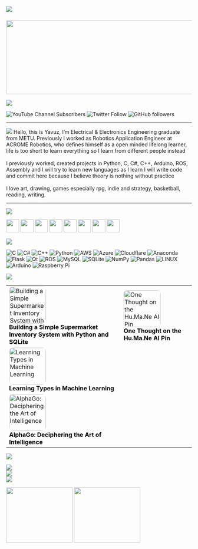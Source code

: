 <img src="https://capsule-render.vercel.app/api?type=waving&color=30:DA3068,80:14469F&height=250&section=header&text=Hello%20There👋&animation=fadeIn&fontSize=90" />

### <img src="https://media.giphy.com/media/pIMlKqgdZgvo4/giphy.gif" height="200px" width="850px">
[![](https://visitcount.itsvg.in/api?id=yavuzCodiin&icon=9&color=6)](https://visitcount.itsvg.in) 

![YouTube Channel Subscribers](https://img.shields.io/youtube/channel/subscribers/UC-P2F9D65eXks4ORF1sFO1Q?logoColor=%DA3068CE&style=social) ![Twitter Follow](https://img.shields.io/twitter/follow/yavuz_ertugrull?logoColor=%2322FAAB&style=social) ![GitHub followers](https://img.shields.io/github/followers/yavuzCodiin?logoColor=%23CD6B00&style=social) 

---
<img src="https://capsule-render.vercel.app/api?type=rect&color=30:D7B8F3,80:B8B8F3&height=180&section=header&text=🤖About%20Me&fontSize=90" />
Hello, this is Yavuz, I’m Electrical & Electronics Engineering graduate from METU. Previously I worked as Robotics Application Engineer at ACROME Robotics, who defines himself as a open minded lifelong learner, life is too short to learn everything so I learn from different people instead<br><br>I previously worked, created projects in Python, C, C#, C++, Arduino, ROS, Assembly and I will try to learn new languages as I learn I will write code and commit here because I believe theory is nothing without practice<br><br>I love art, drawing, games especially rpg, indie and strategy, basketball, reading, writing.


---
<img src="https://capsule-render.vercel.app/api?type=rect&color=30:00C1D0,80:0A0F44&height=180&section=header&text=🌐Socials&fontSize=90" />

[<img src="https://img.icons8.com/external-fauzidea-gradient-fauzidea/344/external-website-online-learning-fauzidea-gradient-fauzidea-2.png" height="35" width="35px">](https://yavuzertugrul.com/) 
[<img src="https://img.icons8.com/nolan/344/steam--v1.png" height="35px" width="35px">](https://steamcommunity.com/profiles/76561198094163565/)
[<img src="https://img.icons8.com/nolan/344/twitter-squared.png" height="35px" width="35px">](https://twitter.com/yavuz_ertugrull)
[<img src="https://img.icons8.com/nolan/344/instagram-new.png" height="35px" width="35px">](https://www.instagram.com/yavuz_ertugrull/)
[<img src="https://img.icons8.com/nolan/344/linkedin.png" height="35px" width="35px">](https://www.linkedin.com/in/yavuz-ertu%C4%9Frul123/)
[<img src="https://img.icons8.com/nolan/344/reddit.png" height="35px" width="35px">](https://www.reddit.com/user/TheBigBadA_I)
[<img src="https://img.icons8.com/nolan/344/youtube-squared.png" height="35px" width="35px">](https://www.youtube.com/channel/UC-P2F9D65eXks4ORF1sFO1Q)
[<img src="https://img.icons8.com/nolan/344/headphones.png" height="35px" width="35px">](https://www.youtube.com/watch?v=35UImtLx8N4&list=PLLNrGtVmTmatsOIngvxS3UEHUzgZFgzc_)


<img src="https://capsule-render.vercel.app/api?type=rect&color=30:DAFF7D,80:B2EE9B&height=180&section=header&text=💻Tech%20Stack&fontSize=90" />

![C](https://img.shields.io/badge/c-%2300599C.svg?style=flat&logo=c&logoColor=white) ![C#](https://img.shields.io/badge/c%23-%23239120.svg?style=flat&logo=c-sharp&logoColor=white) ![C++](https://img.shields.io/badge/c++-%2300599C.svg?style=flat&logo=c%2B%2B&logoColor=white) ![Python](https://img.shields.io/badge/python-3670A0?style=flat&logo=python&logoColor=ffdd54) ![AWS](https://img.shields.io/badge/AWS-%23FF9900.svg?style=flat&logo=amazon-aws&logoColor=white) ![Azure](https://img.shields.io/badge/azure-%230072C6.svg?style=flat&logo=azure-devops&logoColor=white) ![Cloudflare](https://img.shields.io/badge/Cloudflare-F38020?style=flat&logo=Cloudflare&logoColor=white) ![Anaconda](https://img.shields.io/badge/Anaconda-%2344A833.svg?style=flat&logo=anaconda&logoColor=white) ![Flask](https://img.shields.io/badge/flask-%23000.svg?style=flat&logo=flask&logoColor=white) ![Qt](https://img.shields.io/badge/Qt-%23217346.svg?style=flat&logo=Qt&logoColor=white) ![ROS](https://img.shields.io/badge/ros-%230A0FF9.svg?style=flat&logo=ros&logoColor=white) ![MySQL](https://img.shields.io/badge/mysql-%2300f.svg?style=flat&logo=mysql&logoColor=white) ![SQLite](https://img.shields.io/badge/sqlite-%2307405e.svg?style=flat&logo=sqlite&logoColor=white) ![NumPy](https://img.shields.io/badge/numpy-%23013243.svg?style=flat&logo=numpy&logoColor=white) ![Pandas](https://img.shields.io/badge/pandas-%23150458.svg?style=flat&logo=pandas&logoColor=white) ![LINUX](https://img.shields.io/badge/Linux-FCC624?style=flat&logo=linux&logoColor=black) ![Arduino](https://img.shields.io/badge/-Arduino-00979D?style=flat&logo=Arduino&logoColor=white) ![Raspberry Pi](https://img.shields.io/badge/-RaspberryPi-C51A4A?style=flat&logo=Raspberry-Pi)

<img src="https://capsule-render.vercel.app/api?type=rect&color=30:350068,80:FF6978&height=180&section=header&text=%20✍️Recent%20Posts&fontSize=90" />

<table>
  <tr>
    <td>
      <a target="_blank" href="https://medium.com/gitconnected/building-a-simple-supermarket-inventory-system-with-python-and-sqlite-4382fbd6c596">
        <img src="https://miro.medium.com/v2/resize:fit:1100/format:webp/1*6laDrabkim8NWtwrqNJmmA.png" alt="Building a Simple Supermarket Inventory System with Python and SQLite" width="100px" style="border-radius: 10px;">
      </a>
      <br>
      <a target="_blank" href="https://medium.com/gitconnected/building-a-simple-supermarket-inventory-system-with-python-and-sqlite-4382fbd6c596" style="text-decoration: none; color: #000;">
        <b>Building a Simple Supermarket Inventory System with Python and SQLite</b>
      </a>
    </td>
    <td>
      <a target="_blank" href="https://yavuzertugrul.medium.com/one-thought-on-the-hu-ma-ne-ai-pin-3c77938973f5">
        <img src="https://miro.medium.com/v2/resize:fit:4800/format:webp/1*3gLSQYp09r55yhldYUEZIg.png" alt="One Thought on the Hu.Ma.Ne AI Pin" width="100px" style="border-radius: 10px;">
      </a>
      <br>
      <a target="_blank" href="https://yavuzertugrul.medium.com/one-thought-on-the-hu-ma-ne-ai-pin-3c77938973f5" style="text-decoration: none; color: #000;">
        <b>One Thought on the Hu.Ma.Ne AI Pin</b>
      </a>
    </td>
  </tr>
  <tr>
    <td>
      <a target="_blank" href="https://yavuzertugrul.medium.com/learning-types-in-machine-learning-3754fc3da961">
        <img src="https://miro.medium.com/v2/resize:fit:4800/format:webp/0*_tRQvrOetkIkkUxs" alt="Learning Types in Machine Learning" width="100px" style="border-radius: 10px;">
      </a>
      <br>
      <a target="_blank" href="https://yavuzertugrul.medium.com/learning-types-in-machine-learning-3754fc3da961" style="text-decoration: none; color: #000;">
        <b>Learning Types in Machine Learning</b>
      </a>
    </td>
    <td>
      <!-- Placeholder for the next article on the right -->
    </td>
  </tr>
  <tr>
    <td>
      <a target="_blank" href="https://yavuzertugrul.medium.com/alphago-deciphering-the-art-of-intelligence-04e975c71281">
        <img src="https://miro.medium.com/v2/resize:fit:4800/format:webp/1*qzVef-yk6DOg1sou_K1aCg.png" alt="AlphaGo: Deciphering the Art of Intelligence" width="100px" style="border-radius: 10px;">
      </a>
      <br>
      <a target="_blank" href="https://yavuzertugrul.medium.com/alphago-deciphering-the-art-of-intelligence-04e975c71281" style="text-decoration: none; color: #000;">
        <b>AlphaGo: Deciphering the Art of Intelligence</b>
      </a>
    </td>
    <td>
      <!-- Placeholder for another article on the right -->
    </td>
  </tr>
</table>


<img src="https://capsule-render.vercel.app/api?type=rect&color=30:91F1EF,80:FFD5E0&height=180&section=header&text=📊GitHub%20Stats&fontSize=90" />

![](https://github-readme-stats.vercel.app/api?username=yavuzCodiin&show_icons=true&theme=radical)<br/>
![](https://github-readme-streak-stats.herokuapp.com/?user=yavuzCodiin&theme=radical&hide_border=false)<br/>
![](https://github-readme-stats.vercel.app/api/top-langs/?username=yavuzCodiin&theme=radical&hide_border=false&include_all_commits=true&count_private=true&layout=compact)

<img src="https://gist.githubusercontent.com/terkelg/cbb2a0e0e1c3ea4414a6c3257ef22de9/raw/e2cd082c5aac5235c679b5b1ad7fd891a730d9f9/Left%2520Brain.gif" height="150px" width="180px"> <img src="https://gist.githubusercontent.com/terkelg/3c8178b314317c8cc13528bee8d722dc/raw/c0db106882c05e34ca008349f70641c12359ab70/Right%2520Brain.gif" height="150px" width="180px">
